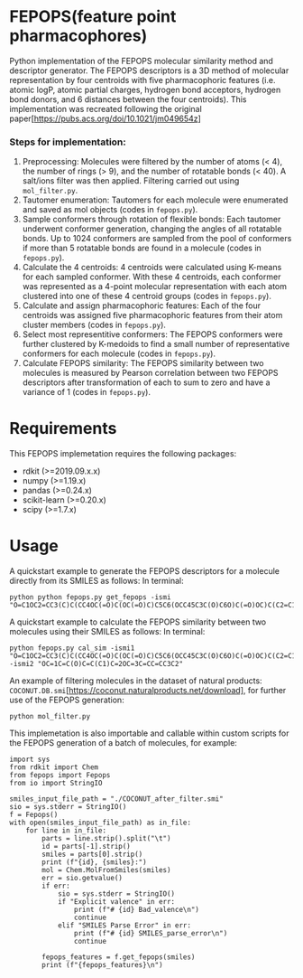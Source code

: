 # FEPOPS(feature point pharmacophores)
Python implementation of the FEPOPS molecular similarity method and descriptor generator. The FEPOPS descriptors is a 3D method of molecular representation by four centroids with five pharmacophoric features (i.e. atomic logP, atomic partial charges, hydrogen bond acceptors, hydrogen bond donors, and 6 distances between the four centroids). This implementation was recreated following the original paper[https://pubs.acs.org/doi/10.1021/jm049654z]

### Steps for implementation:
1. Preprocessing: Molecules were filtered by the number of atoms (< 4), the number of rings (> 9), and the number of rotatable bonds (< 40). A salt/ions filter was then applied. Filtering carried out using `mol_filter.py`.
2. Tautomer enumeration: Tautomers for each molecule were enumerated and saved as mol objects (codes in `fepops.py`).
3. Sample conformers through rotation of flexible bonds: Each tautomer underwent conformer generation, changing the angles of all rotatable bonds. Up to 1024 conformers are sampled from the pool of conformers if more than 5 rotatable bonds are found in a molecule (codes in `fepops.py`).
4. Calculate the 4 centroids: 4 centroids were calculated using K-means for each sampled conformer. With these 4 centroids, each conformer was represented as a 4-point molecular representation with each atom clustered into one of these 4 centroid groups (codes in `fepops.py`).
5. Calculate and assign pharmacophoric features: Each of the four centroids was assigned five pharmacophoric features from their atom cluster members (codes in `fepops.py`).
6. Select most representitive conformers: The FEPOPS conformers were further clustered by K-medoids to find a small number of representative conformers for each molecule (codes in `fepops.py`).
7. Calculate FEPOPS similarity: The FEPOPS similarity between two molecules is measured by Pearson correlation between two FEPOPS descriptors after transformation of each to sum to zero and have a variance of 1 (codes in `fepops.py`). 

# Requirements
This FEPOPS implemetation requires the following packages:
- rdkit (>=2019.09.x.x)
- numpy (>=1.19.x)
- pandas (>=0.24.x)
- scikit-learn (>=0.20.x)
- scipy (>=1.7.x)

# Usage
A quickstart example to generate the FEPOPS descriptors for a molecule directly from its SMILES as follows: In terminal:
```
python python fepops.py get_fepops -ismi "O=C1OC2=CC3(C)C(CC4OC(=O)C(OC(=O)C)C5C6(OCC45C3C(O)C6O)C(=O)OC)C(C2=C1)C" 
```

A quickstart example to calculate the FEPOPS similarity between two molecules using their SMILES as follows: In terminal:
```
python fepops.py cal_sim -ismi1 "O=C1OC2=CC3(C)C(CC4OC(=O)C(OC(=O)C)C5C6(OCC45C3C(O)C6O)C(=O)OC)C(C2=C1)C" -ismi2 "OC=1C=C(O)C=C(C1)C=2OC=3C=CC=CC3C2"
```

An example of filtering molecules in the dataset of natural products: `COCONUT.DB.smi`[https://coconut.naturalproducts.net/download], for further use of the FEPOPS generation:
```
python mol_filter.py
```

This implemetation is also importable and callable within custom scripts for the FEPOPS generation of a batch of molecules, for example:
```
import sys
from rdkit import Chem
from fepops import Fepops
from io import StringIO

smiles_input_file_path = "./COCONUT_after_filter.smi"
sio = sys.stderr = StringIO()
f = Fepops()
with open(smiles_input_file_path) as in_file:
    for line in in_file:
        parts = line.strip().split("\t")
        id = parts[-1].strip()
        smiles = parts[0].strip()
        print (f"{id}, {smiles}:")
        mol = Chem.MolFromSmiles(smiles)
        err = sio.getvalue()
        if err:
            sio = sys.stderr = StringIO()
            if "Explicit valence" in err:
                print (f"# {id} Bad_valence\n")
                continue
            elif "SMILES Parse Error" in err:
                print (f"# {id} SMILES_parse_error\n")
                continue

        fepops_features = f.get_fepops(smiles)
        print (f"{fepops_features}\n")
```